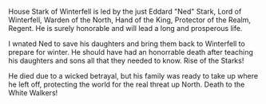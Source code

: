 House Stark of Winterfell is led by the just Eddard "Ned" Stark, Lord of
Winterfell, Warden of the North, Hand of the King, Protector of the Realm,
Regent.  He is surely honorable and will lead a long and prosperous life.

I wnated Ned to save his daughters and bring them back to Winterfell to prepare for winter. He should have had an honorrable death after teaching his daughters and sons all that they needed to know. Rise of the Starks!

He died due to a wicked betrayal, but his family was ready to take up where he left off, protecting the world for the real threat up North. Death to the White Walkers!